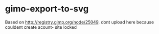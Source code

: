 # gimo-export-to-svg
Based on  http://registry.gimp.org/node/25049. dont upload here because couldent create acount- site locked
